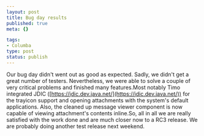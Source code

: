 ```yaml
--- 
layout: post
title: Bug day results
published: true
meta: {}

tags: 
- Columba
type: post
status: publish
---
```

Our bug day didn't went out as good as expected. Sadly, we didn't get a great number of testers. Nevertheless, we were able to solve a couple of very critical problems and finished many features.Most notably Timo integrated JDIC ([https://jdic.dev.java.net/](https://jdic.dev.java.net/)) for the trayicon support and opening attachments with the system's default applications. Also, the cleaned up message viewer component is now capable of viewing attachment's contents inline.So, all in all we are really satisfied with the work done and are much closer now to a RC3 release. We are probably doing another test release next weekend.
